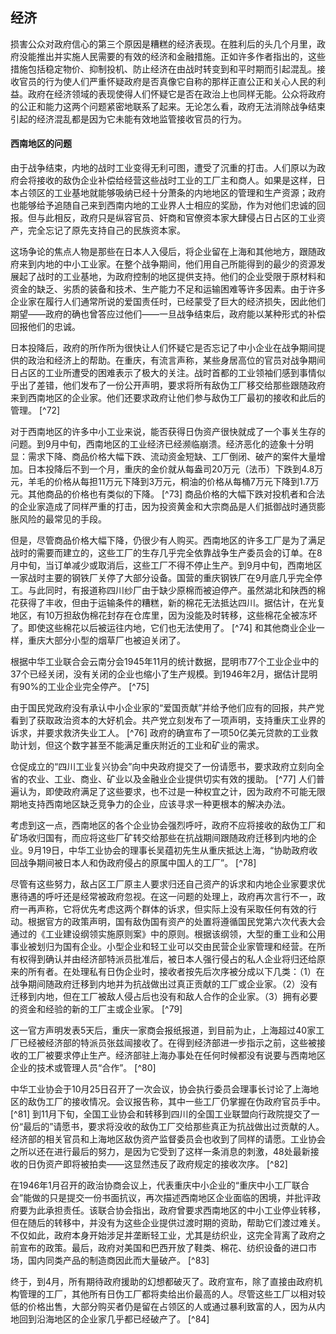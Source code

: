    

## 经济

损害公众对政府信心的第三个原因是糟糕的经济表现。在胜利后的头几个月里，政府没能推出并实施人民需要的有效的经济和金融措施。正如许多作者指出的，这些措施包括稳定物价、抑制投机、防止经济在由战时转变到和平时期而引起混乱。接收官员的行为使人们严重怀疑政府是否真像它自称的那样正直公正和关心人民的利益。政府在经济领域的表现使得人们怀疑它是否在政治上也同样无能。公众将政府的公正和能力这两个问题紧密地联系了起来。无论怎么看，政府无法消除战争结束引起的经济混乱都是因为它未能有效地监管接收官员的行为。

#### 西南地区的问题

由于战争结束，内地的战时工业变得无利可图，遭受了沉重的打击。人们原以为政府会将接收的敌伪企业补偿给经营这些战时工业的工厂主和商人。如果是这样，日本占领区的工业基地就能够吸纳已经十分萧条的内地地区的管理和生产资源；政府也能够给予追随自己来到西南内地的工业界人士相应的奖励，作为对他们忠诚的回报。但与此相反，政府只是纵容官员、奸商和官僚资本家大肆侵占日占区的工业资产，完全忘记了原先支持自己的民族资本家。

这场争论的焦点人物是那些在日本人入侵后，将企业留在上海和其他地方，跟随政府来到内地的中小工业家。在整个战争期间，他们用自己所能得到的最少的资源发展起了战时的工业基地，为政府控制的地区提供支持。他们的企业受限于原材料和资金的缺乏、劣质的装备和技术、生产能力不足和运输困难等许多因素。由于许多企业家在履行人们通常所说的爱国责任时，已经蒙受了巨大的经济损失，因此他们期望——政府的确也曾答应过他们——一旦战争结束后，政府能以某种形式的补偿回报他们的忠诚。

日本投降后，政府的所作所为很快让人们怀疑它是否忘记了中小企业在战争期间提供的政治和经济上的帮助。在重庆，有流言声称，某些身居高位的官员对战争期间日占区的工业所遭受的困难表示了极大的关注。战时首都的工业领袖们感到事情似乎出了差错，他们发布了一份公开声明，要求将所有敌伪工厂移交给那些跟随政府来到西南地区的企业家。他们还要求政府让他们参与敌伪工厂最初的接收和此后的管理。 [^72]

对于西南地区的许多中小工业来说，能否获得日伪资产很快就成了一个事关生存的问题。到9月中旬，西南地区的工业经济已经濒临崩溃。经济恶化的迹象十分明显：需求下降、商品价格大幅下跌、流动资金短缺、工厂倒闭、破产的案件大量增加。日本投降后不到一个月，重庆的金价就从每盎司20万元（法币）下跌到4.8万元，羊毛的价格从每担11万元下降到3万元，桐油的价格从每桶7万元下降到1.7万元。其他商品的价格也有类似的下降。 [^73] 商品价格的大幅下跌对投机者和合法的企业家造成了同样严重的打击，因为投资黄金和大宗商品是人们抵御战时通货膨胀风险的最常见的手段。

但是，尽管商品价格大幅下降，仍很少有人购买。西南地区的许多工厂是为了满足战时的需要而建立的，这些工厂的生存几乎完全依靠战争生产委员会的订单。在8月中旬，当订单减少或取消后，这些工厂不得不停止生产。到9月中旬，西南地区一家战时主要的钢铁厂关停了大部分设备。国营的重庆钢铁厂在9月底几乎完全停工。与此同时，有报道称四川纱厂由于缺少原棉而被迫停产。虽然湖北和陕西的棉花获得了丰收，但由于运输条件的糟糕，新的棉花无法抵达四川。据估计，在光复地区，有10万担敌伪棉花封存在仓库里，因为没能及时转移，这些棉花全被冻坏了。即使这些棉花以后被运往内地，它们也无法使用了。 [^74] 和其他商业企业一样，重庆大部分小型的烟草厂也被迫关闭了。

根据中华工业联合会云南分会1945年11月的统计数据，昆明市77个工业企业中的37个已经关闭，没有关闭的企业也缩小了生产规模。到1946年2月，据估计昆明有90%的工业企业完全停产。 [^75]

由于国民党政府没有承认中小企业家的“爱国贡献”并给予他们应有的回报，共产党看到了获取政治资本的大好机会。共产党立刻发布了一项声明，支持重庆工业界的诉求，并要求救济失业工人。 [^76] 政府的确宣布了一项50亿美元贷款的工业救助计划，但这个数字甚至不能满足重庆附近的工业和矿业的需求。

仓促成立的“四川工业复兴协会”向中央政府提交了一份请愿书，要求政府立刻向全省的农业、工业、商业、矿业以及金融业企业提供切实有效的援助。 [^77] 人们普遍认为，即使政府满足了这些要求，也不过是一种权宜之计，因为政府不可能无限期地支持西南地区缺乏竞争力的企业，应该寻求一种更根本的解决办法。

考虑到这一点，西南地区的各个企业协会强烈呼吁，政府不应将接收的敌伪工厂和矿场收归国有，而应将这些厂矿转交给那些在抗战期间跟随政府迁移到内地的企业。9月19日，中华工业协会的理事长吴蕴初先生从重庆抵达上海，“协助政府收回战争期间被日本人和伪政府侵占的原属中国人的工厂”。 [^78]

尽管有这些努力，敌占区工厂原主人要求归还自己资产的诉求和内地企业家要求优惠待遇的呼吁还是经常被政府忽视。在这一问题的处理上，政府再次言行不一，政府一再声称，它将优先考虑这两个群体的诉求，但实际上没有采取任何有效的行动。根据官方的政策声明，国有敌伪国有资产的处置将遵循国民党第六次代表大会通过的《工业建设纲领实施原则案》中的原则。根据该纲领，大型的重工业和公用事业被划归为国有企业。小型企业和轻工业可以交由民营企业家管理和经营。在所有权得到确认并由经济部特派员批准后，被日本人强行侵占的私人企业将归还给原来的所有者。在处理私有日伪企业时，接收者按先后次序被分成以下几类：（1）在战争期间随政府迁移到内地并为抗战做出过真正贡献的工厂或企业家。（2）没有迁移到内地，但在工厂被敌人侵占后也没有和敌人合作的企业家。（3）拥有必要的资金和经验的新的工厂主或企业家。 [^79]

这一官方声明发表5天后，重庆一家商会报纸报道，到目前为止，上海超过40家工厂已经被经济部的特派员张兹闿接收了。在得到经济部进一步指示之前，这些被接收的工厂被要求停止生产。经济部驻上海办事处在任何时候都没有说要与西南地区企业的技术或管理人员“合作”。 [^80]

中华工业协会于10月25日召开了一次会议，协会执行委员会理事长讨论了上海地区的敌伪工厂的接收情况。会议报告称，其中一些工厂仍掌握在伪政府官员手中。 [^81] 到11月下旬，全国工业协会和转移到四川的全国工业联盟向行政院提交了一份“最后的”请愿书，要求将没收的敌伪工厂交给那些真正为抗战做出过贡献的人。经济部的相关官员和上海地区敌伪资产监督委员会也收到了同样的请愿。工业协会之所以还在进行最后的努力，是因为它受到了这样一条消息的刺激，48处最新接收的日伪资产即将被拍卖——这显然违反了政府规定的接收次序。 [^82]

在1946年1月召开的政治协商会议上，代表重庆中小企业的“重庆中小工厂联合会”能做的只是提交一份书面抗议，再次描述西南地区企业面临的困境，并批评政府要为此承担责任。该联合协会指出，政府曾要求西南地区的中小工业停业转移，但在随后的转移中，并没有为这些企业提供过渡时期的资助，帮助它们渡过难关。不仅如此，政府本身开始涉足并垄断轻工业，尤其是纺织业，这完全背离了政府之前宣布的政策。最后，政府对美国和巴西开放了鞋类、棉花、纺织设备的进口市场，国内同类产品的制造商因此而大量破产。 [^83]

终于，到4月，所有期待政府援助的幻想都破灭了。政府宣布，除了直接由政府机构管理的工厂，其他所有日伪工厂都将卖给出价最高的人。尽管这些工厂以相对较低的价格出售，大部分购买者仍是留在占领区的人或通过暴利致富的人，因为从内地回到沿海地区的企业家几乎都已经破产了。 [^84]